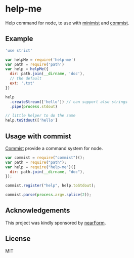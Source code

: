 # help-me

Help command for node, to use with [minimist](http://npm.im/minimist) and [commist](http://npm.im/commist).

## Example

```js
'use strict'

var helpMe = require('help-me')
var path = require('path')
var help = helpMe({
  dir: path.join(__dirname, 'doc'),
  // the default
  ext: '.txt'
})

help
  .createStream(['hello']) // can support also strings
  .pipe(process.stdout)

// little helper to do the same
help.toStdout(['hello']
```

## Usage with commist

[Commist](http://npm.im/commist) provide a command system for node.

```js
var commist = require("commist")();
var path = require("path");
var help = require("help-me")({
  dir: path.join(__dirname, "doc"),
});

commist.register("help", help.toStdout);

commist.parse(process.argv.splice(2));
```

## Acknowledgements

This project was kindly sponsored by [nearForm](http://nearform.com).

## License

MIT
